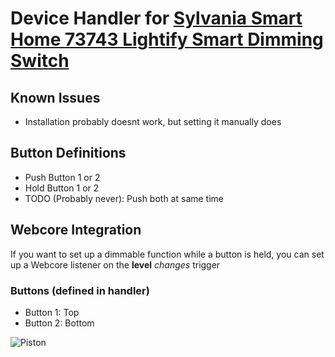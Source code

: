 # Device Handler for [Sylvania Smart Home 73743 Lightify Smart Dimming Switch](https://www.amazon.com/gp/product/B0196M620Y/ref=ppx_yo_dt_b_asin_title_o01_s00?ie=UTF8&psc=1)

## Known Issues

- Installation probably doesnt work, but setting it manually does

## Button Definitions

- Push Button 1 or 2
- Hold Button 1 or 2
- TODO (Probably never): Push both at same time

## Webcore Integration

If you want to set up a dimmable function while a button is held, you can set up a Webcore listener on the **level** _changes_ trigger

### Buttons (defined in handler)
- Button 1: Top
- Button 2: Bottom


![Piston](https://user-images.githubusercontent.com/513738/67286662-69972000-f49f-11e9-9d0a-c363c5582956.png)
